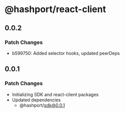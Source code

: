 # @hashport/react-client

## 0.0.2

### Patch Changes

-   b599750: Added selector hooks, updated peerDeps

## 0.0.1

### Patch Changes

-   Initializing SDK and react-client packages
-   Updated dependencies
    -   @hashport/sdk@0.0.1
